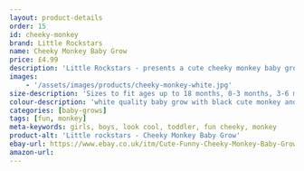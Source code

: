 ```yaml
---
layout: product-details
order: 15
id: cheeky-monkey
brand: Little Rockstars
name: Cheeky Monkey Baby Grow
price: £4.99
description: 'Little Rockstars - presents a cute cheeky monkey baby grow for your little ones. Ideal gift for a new baby or christmas present.'
images: 
    - '/assets/images/products/cheeky-monkey-white.jpg'
size-description: 'Sizes to fit ages up to 18 months, 0-3 months, 3-6 months, 6-12 months and 12-18 months'
colour-description: 'white quality baby grow with black cute monkey and text in soft quality vinyl'
categories: [baby-grows]
tags: [fun, monkey] 
meta-keywords: girls, boys, look cool, toddler, fun cheeky, monkey
product-alt: 'Little rockstars - Cheeky Monkey Baby Grow'
ebay-url: https://www.ebay.co.uk/itm/Cute-Funny-Cheeky-Monkey-Baby-Grow-Bodysuit-Vest/313119861647?hash=item48e765eb8f:g:VTsAAOSwyz5e68qK
amazon-url: 
---
```

